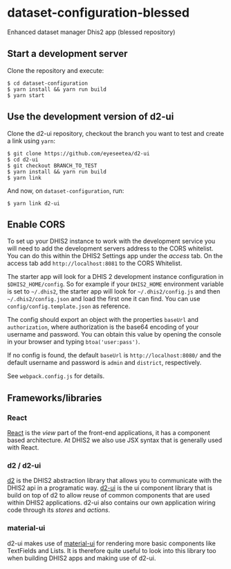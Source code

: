 # dataset-configuration-blessed
Enhanced dataset manager Dhis2 app (blessed repository)

## Start a development server

Clone the repository and execute:

```
$ cd dataset-configuration
$ yarn install && yarn run build
$ yarn start
```

## Use the development version of d2-ui

Clone the d2-ui repository, checkout the branch you want to test and create a link using `yarn`:

```
$ git clone https://github.com/eyeseetea/d2-ui
$ cd d2-ui
$ git checkout BRANCH_TO_TEST
$ yarn install && yarn run build
$ yarn link
```

And now, on `dataset-configuration`, run:

```
$ yarn link d2-ui
```
 
## Enable CORS

To set up your DHIS2 instance to work with the development service you will need to add the development servers address to the CORS whitelist. You can do this within the DHIS2 Settings app under the _access_ tab. On the access tab add `http://localhost:8081` to the CORS Whitelist.

The starter app will look for a DHIS 2 development instance configuration in
`$DHIS2_HOME/config`. So for example if your `DHIS2_HOME` environment variable is
set to `~/.dhis2`, the starter app will look for `~/.dhis2/config.js` and then
`~/.dhis2/config.json` and load the first one it can find. You can use `config/config.template.json` as reference.

The config should export an object with the properties `baseUrl` and
`authorization`, where authorization is the base64 encoding of your username and
password. You can obtain this value by opening the console in your browser and
typing `btoa('user:pass')`.

If no config is found, the default `baseUrl` is `http://localhost:8080/` and
the default username and password is `admin` and `district`, respectively.

See `webpack.config.js` for details.

## Frameworks/libraries

### React

[React](https://facebook.github.io/react/) is the _view_ part of the front-end applications, it has a component based architecture. At DHIS2 we also use JSX syntax that is generally used with React.

### d2 / d2-ui

[d2](https://github.com/dhis2/d2) is the DHIS2 abstraction library that allows you to communicate with the DHIS2 api in a programatic way. [d2-ui](https://github.com/dhis2/d2-ui) is the ui component library that is build on top of d2 to allow reuse of common components that are used within DHIS2 applications. d2-ui also contains our own application wiring code through its _stores_ and _actions_.

### material-ui

d2-ui makes use of [material-ui](http://www.material-ui.com) for rendering more basic components like TextFields and Lists. It is therefore quite useful to look into this library too when building DHIS2 apps and making use of d2-ui.
